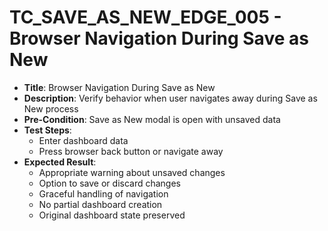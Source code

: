 # TC_SAVE_AS_NEW_EDGE_005 - Browser Navigation During Save as New

* **Title**: Browser Navigation During Save as New
* **Description**: Verify behavior when user navigates away during Save as New process
* **Pre-Condition**: Save as New modal is open with unsaved data
* **Test Steps**:
  * Enter dashboard data
  * Press browser back button or navigate away
* **Expected Result**:
  * Appropriate warning about unsaved changes
  * Option to save or discard changes
  * Graceful handling of navigation
  * No partial dashboard creation
  * Original dashboard state preserved
